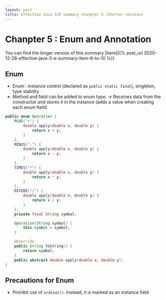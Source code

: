 ```yaml
---
layout: post
title: Effective Java 3/E summary chanpter 3 (Shorter version)
---
```


# Chanpter 5 : Enum and Annotation

You can find the longer version of this summary [here]({% post_url 2020-12-28-effective-java-3-e-summary-item-6-to-10 %}).

## Enum
- Enum : instance control (declared as `public static final`), singleton, type stability
- Method and field can be added to enum type. -> Receives data from the constructor and stores it in the instance (adds a value when creating each enum field)

```java
public enum Operation {
    PLUS("+") {
        double apply(double x, double y) {
            return x + y;
        }
    },
    MINUS("-") {
        double apply(double x, double y) {
            return x - y;
        }
    },
    TIMES("*") {
        double apply(double x, double y) {
            return x * y;
        }
    },
    DIVIDE("/") {
        double apply(double x, double y) {
            return x / y;
        }
    };
    private final String symbol;

    Operation(String symbol) {
        this.symbol = symbol;
    }

    @Override
    public String toString() {
        return symbol;
    }
    public abstract double apply(double x, double y);
}
```

## Precautions for Enum
- Prohibit use of `ordinal()`. Instead, it is marked as an instance field
